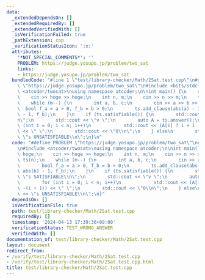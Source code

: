```yaml
---
data:
  _extendedDependsOn: []
  _extendedRequiredBy: []
  _extendedVerifiedWith: []
  _isVerificationFailed: true
  _pathExtension: cpp
  _verificationStatusIcon: ':x:'
  attributes:
    '*NOT_SPECIAL_COMMENTS*': ''
    PROBLEM: https://judge.yosupo.jp/problem/two_sat
    links:
    - https://judge.yosupo.jp/problem/two_sat
  bundledCode: "#line 1 \"test/library-checker/Math/2Sat.test.cpp\"\n#define PROBLEM\
    \ \"https://judge.yosupo.jp/problem/two_sat\"\n#include <bits/stdc++.h>\n\n#include\
    \ <atcoder/twosat>\nusing namespace atcoder;\n\nint main() {\n    string hoge;\n\
    \    cin >> hoge >> hoge;\n    int n, m;\n    cin >> n >> m;\n    two_sat ts(n);\n\
    \    while (m--) {\n        int a, b, c;\n        cin >> a >> b >> c;\n      \
    \  bool f_a = a > 0, f_b = b > 0;\n        ts.add_clause(abs(a) - 1, f_a, abs(b)\
    \ - 1, f_b);\n    }\n    if (ts.satisfiable()) {\n        std::cout << \"s SATISFIABLE\\\
    n\";\n        std::cout << \"v \";\n        auto A = ts.answer();\n        for\
    \ (int i = 0; i < n; i++)\n            std::cout << (A[i] ? i + 1 : -(i + 1))\
    \ << \" \";\n        std::cout << \"0\\n\";\n    } else\n        std::cout <<\
    \ \"s UNSATISFIABLE\\n\";\n}\n"
  code: "#define PROBLEM \"https://judge.yosupo.jp/problem/two_sat\"\n#include <bits/stdc++.h>\n\
    \n#include <atcoder/twosat>\nusing namespace atcoder;\n\nint main() {\n    string\
    \ hoge;\n    cin >> hoge >> hoge;\n    int n, m;\n    cin >> n >> m;\n    two_sat\
    \ ts(n);\n    while (m--) {\n        int a, b, c;\n        cin >> a >> b >> c;\n\
    \        bool f_a = a > 0, f_b = b > 0;\n        ts.add_clause(abs(a) - 1, f_a,\
    \ abs(b) - 1, f_b);\n    }\n    if (ts.satisfiable()) {\n        std::cout <<\
    \ \"s SATISFIABLE\\n\";\n        std::cout << \"v \";\n        auto A = ts.answer();\n\
    \        for (int i = 0; i < n; i++)\n            std::cout << (A[i] ? i + 1 :\
    \ -(i + 1)) << \" \";\n        std::cout << \"0\\n\";\n    } else\n        std::cout\
    \ << \"s UNSATISFIABLE\\n\";\n}"
  dependsOn: []
  isVerificationFile: true
  path: test/library-checker/Math/2Sat.test.cpp
  requiredBy: []
  timestamp: '2024-04-13 17:39:36+09:00'
  verificationStatus: TEST_WRONG_ANSWER
  verifiedWith: []
documentation_of: test/library-checker/Math/2Sat.test.cpp
layout: document
redirect_from:
- /verify/test/library-checker/Math/2Sat.test.cpp
- /verify/test/library-checker/Math/2Sat.test.cpp.html
title: test/library-checker/Math/2Sat.test.cpp
---
```

